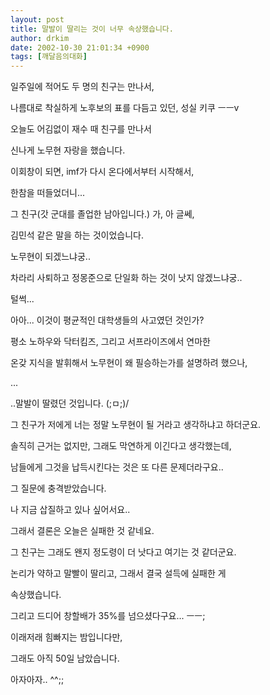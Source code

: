```yaml
---
layout: post
title: 말발이 딸리는 것이 너무 속상했습니다.
author: drkim
date: 2002-10-30 21:01:34 +0900
tags: [깨달음의대화]
---
```

일주일에 적어도 두 명의 친구는 만나서,
  
나름대로 착실하게 노후보의 표를 다듬고 있던, 성실 키쿠 ㅡㅡv
  

  
오늘도 어김없이 재수 때 친구를 만나서
  
신나게 노무현 자랑을 했습니다.
  
이회창이 되면, imf가 다시 온다에서부터 시작해서,
  
한참을 떠들었더니...
  

  
그 친구(갓 군대를 졸업한 남아입니다.) 가, 아 글쎄,
  
김민석 같은 말을 하는 것이었습니다.
  
노무현이 되겠느냐궁..
  
차라리 사퇴하고 정몽준으로 단일화 하는 것이 낫지 않겠느냐궁..
  

  
털썩...
  
아아... 이것이 평균적인 대학생들의 사고였던 것인가?
  
평소 노하우와 닥터킴즈, 그리고 서프라이즈에서 연마한
  
온갖 지식을 발휘해서 노무현이 왜 필승하는가를 설명하려 했으나,
  
...
  
..말발이 딸렸던 것입니다. (;ㅁ;)/
  

  
그 친구가 저에게 너는 정말 노무현이 될 거라고 생각하냐고 하더군요.
  
솔직히 근거는 없지만, 그래도 막연하게 이긴다고 생각했는데,
  
남들에게 그것을 납득시킨다는 것은 또 다른 문제더라구요..
  
그 질문에 충격받았습니다.
  
나 지금 삽질하고 있나 싶어서요..
  

  
그래서 결론은 오늘은 실패한 것 같네요.
  
그 친구는 그래도 왠지 정도령이 더 낫다고 여기는 것 같더군요.
  
논리가 약하고 말빨이 딸리고, 그래서 결국 설득에 실패한 게
  
속상했습니다.
  

  
그리고 드디어 창할배가 35%를 넘으셨다구요... ㅡㅡ;
  
이래저래 힘빠지는 밤입니다만,
  
그래도 아직 50일 남았습니다.
  
아자아자.. ^^;;